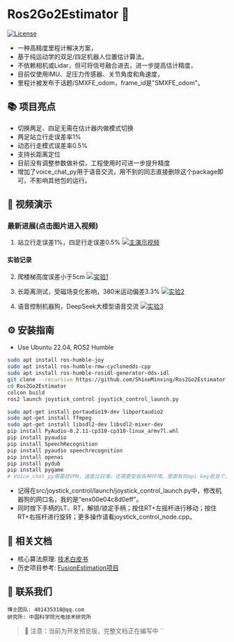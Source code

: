 # Ros2Go2Estimator 🦾
[![License](https://img.shields.io/badge/License-MIT-blue.svg)](LICENSE)

- 一种高精度里程计解决方案，
- 基于纯运动学的双足/四足机器人位置估计算法，
- 不依赖相机或Lidar，但可将信号融合进去，进一步提高估计精度，
- 目前仅使用IMU、足压力传感器、关节角度和角速度，
- 里程计被发布于话题/SMXFE_odom，frame_id是"SMXFE_odom"。

## 📚 项目亮点
- 切换两足、四足无需在估计器内做模式切换
- 两足站立行走误差率1%  
- 动态行走模式误差率0.5%
- 支持长距离定位
- 目前没有调整参数做补偿，工程使用时可进一步提升精度
- 增加了voice_chat_py用于语音交流，用不到的同志直接删除这个package即可，不影响其他包的运行。

## 🎥 视频演示
### 最新进展(点击图片进入视频)
1. 站立行走误差1%，四足行走误差0.5%
[![主演示视频](https://i1.hdslb.com/bfs/archive/10e501bc7a93c77c1c3f41f163526b630b0afa3f.jpg)](https://www.bilibili.com/video/BV18Q9JYEEdn/)

#### 实验记录
2. 爬楼梯高度误差小于5cm
[![实验1](https://i0.hdslb.com/bfs/archive/c469a3dd37522f6b7dcdbdbb2c135be599eefa7b.jpg)](https://www.bilibili.com/video/BV1VV9ZYZEcH/)

3. 长距离测试，受磁场变化影响，380米运动偏差3.3%
[![实验2](https://i0.hdslb.com/bfs/archive/481731d2db755bbe087f44aeb3f48db29c159ada.jpg)](https://www.bilibili.com/video/BV1BhRAYDEsV/)

4. 语音控制机器狗，DeepSeek大模型语音交流
[![实验3](https://i0.hdslb.com/bfs/archive/6aaac2a8d2726fa2c7d77f20544c9692f9fb752f.jpg)](https://www.bilibili.com/video/BV1YjQVYcEdX/)

## ⚙️ 安装指南

- Use Ubuntu 22.04, ROS2 Humble
```bash
sudo apt install ros-humble-joy
sudo apt install ros-humble-rmw-cyclonedds-cpp
sudo apt install ros-humble-rosidl-generator-dds-idl
git clone --recursive https://github.com/ShineMinxing/Ros2Go2Estimator.git
cd Ros2Go2Estimator
colcon build
ros2 launch joystick_control joystick_control_launch.py
```
```bash for voice chat
sudo apt-get install portaudio19-dev libportaudio2
sudo apt-get install ffmpeg
sudo apt-get install libsdl2-dev libsdl2-mixer-dev
pip install PyAudio-0.2.11-cp310-cp310-linux_armv7l.whl
pip install pyaudio
pip install SpeechRecognition
pip install pyaudio speechrecognition
pip install openai
pip install pydub
pip install pygame
# Voice_chat_py需要挂VPN，速度比较慢，还需要安装各种环境。里面有的api key是我个人的付费key，转语音有点贵。请长期使用的同志点击～https://cloud.siliconflow.cn/i/5kSHnwpA～申请API密钥获得免费额度，将src/voice_chat_py/voice_chat_py/voice_chat_node.py的第21行替换成您的密钥。
```
- 记得在src/joystick_control/launch/joystick_control_launch.py中，修改机器狗的网口名，我的是“enx00e04c8d0eff”。
- 同时按下手柄的LT、RT，解锁/锁定手柄；按住RT+左摇杆进行移动；按住RT+右摇杆进行旋转；更多操作请看joystick_control_node.cpp。

## 📄 相关文档
- 核心算法原理: [技术白皮书](https://github.com/ShineMinxing/FusionEstimation.git)
- 历史项目参考: [FusionEstimation项目](https://github.com/ShineMinxing/FusionEstimation.git)

## 📧 联系我们
``` 
博士团队: 401435318@qq.com  
研究所: 中国科学院光电技术研究所
```

> 📌 注意：当前为开发预览版，完整文档正在编写中
``